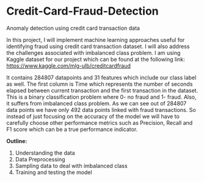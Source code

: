 # Credit-Card-Fraud-Detection
Anomaly detection using credit card transaction data

In this project, I will implement machine learning approaches useful for identifying fraud using credit card transaction dataset. I will also address the challenges associated with imbalanced class problem. 
I am using Kaggle dataset for our project which can be found at the following link:
https://www.kaggle.com/mlg-ulb/creditcardfraud

It contains 284807 datapoints and 31 features which include our class label as well. The first column is Time which represents the number of seconds elapsed between current transaction and the first transaction in the dataset. This is a binary classification problem where 0- no fraud and 1- fraud. Also, it suffers from imbalanced class problem. As we can see out of 284807 data points we have only 492 data points linked with fraud transactions. So instead of just focusing on the accuracy of the model we will have to carefully choose other performance metrics such as Precision, Recall and F1 score which can be a true performance indicator.


**Outline:**
1. Understanding the data
2. Data Preprocessing
3. Sampling data to deal with imbalanced class
4. Training and testing the model
